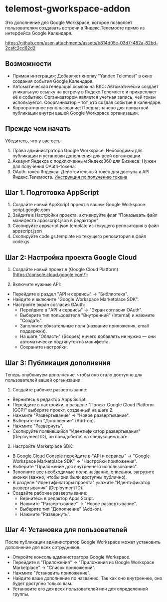 # telemost-gworkspace-addon

Это дополнение для Google Workspace, которое позволяет пользователям создавать встречи в Яндекс.Телемосте прямо из интерфейса Google Календаря.

https://github.com/user-attachments/assets/b814d05c-03d7-482a-82bd-2cafc2cd62d2


## Возможности

- Прямая интеграция: Добавляет кнопку "Yandex Telemost" в окно создания события Google Календаря.
- Автоматическая генерация ссылок на ВКС: Автоматически создает уникальную ссылку на встречу в Яндекс.Телемосте и прикрепляет её к событию. Организатором является учетная запись, чей токен используется. Соорганизатор – тот, кто создал событие в календаре.
- Корпоративное использование: Предназначено для приватной публикации внутри вашей Google Workspace организации.

## Прежде чем начать

Убедитесь, что у вас есть:

1. Права администратора Google Workspace: Необходимы для публикации и установки дополнения для всей организации.
2. Аккаунт Яндекса c подключенным Яндекс360 для Бизнеса: Нужен для получения OAuth-токена.
3. OAuth-токен Яндекса: Действительный токен для доступа к API Яндекс.Телемоста. [Инструкция по получению токена](https://yandex.ru/dev/telemost/doc/ru/access)

## Шаг 1. Подготовка AppScript

1. Создайте новый AppScript проект в вашем Google Workspace: script.google.com
2. Зайдите в Настройки проекта, активируйте флаг "Показывать файл манифеста appsscript.json в редакторе"
3. Скопируйте appscript.json.template из текущего репозитория в файл appscript.json
4. Скопируйте code.gs.template из текущего репозитория в файл code.gs

## Шаг 2: Настройка проекта Google Cloud

1. Создайте новый проект в (Google Cloud Platform)[https://console.cloud.google.com/]:

2. Включите нужные API:

- Перейдите в раздел "API и сервисы" -> "Библиотека".
- Найдите и включите "Google Workspace Marketplace SDK".
- Настройте экран согласия OAuth:
    - Перейдите в "API и сервисы" -> "Экран согласия OAuth".
    - Выберите тип пользователя "Внутренний" (Internal) и нажмите "Создать".
    - Заполните обязательные поля (название приложения, email поддержки).
    - На шаге "Области" (Scopes) ничего добавлять не нужно — они автоматически подтянутся из манифеста.
    - Сохраните настройки.

## Шаг 3: Публикация дополнения

Теперь опубликуем дополнение, чтобы оно стало доступно для пользователей вашей организации.

1. Создайте рабочее развертывание:

- Вернитесь в редактор Apps Script.
- Перейдите в настройки, в разделе "Проект Google Cloud Platform (GCP)" выберите проект, созданный на шаге 2.
- Нажмите "Развертывание" -> "Новое развертывание".
- Выберите тип "Дополнение" (Add-on).
- Нажмите "Развернуть".
- Скопируйте появившийся "Идентификатор развертывания" (Deployment ID), он понадобится на следующем шаге.


2. Настройте Marketplace SDK:

- В Google Cloud Console перейдите в "API и сервисы" -> "Google Workspace Marketplace SDK" -> "Настройки приложения".
- Выберите "Приложение для внутреннего использования".
- Заполните все необходимые поля: название, описания, загрузите иконки (важно, чтобы они были доступны публично).
- В разделе "Идентификаторы проекта" укажите "Идентификатор развертывания" (Deployment ID).
- Создайте рабочее развертывание:
   - Вернитесь в редактор Apps Script.
   - Нажмите "Развертывание" -> "Новое развертывание".
   - Выберите тип "Дополнение" (Add-on).
   - Нажмите "Развернуть".

## Шаг 4: Установка для пользователей

После публикации администратор Google Workspace может установить дополнение для всех сотрудников.
- Откройте консоль администратора Google Workspace.
- Перейдите в "Приложения" -> "Приложения из Google Workspace Marketplace" -> "Список приложений".
- Нажмите "Установить приложение".
- Найдите ваше дополнение по названию. Так как оно внутреннее, оно будет доступно только вам.
- Установите его для всех пользователей или для определенной группы.
